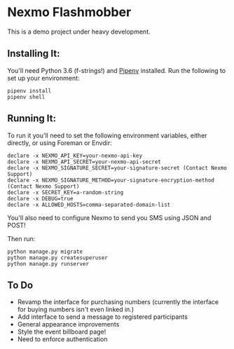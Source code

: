 # Nexmo Flashmobber

This is a demo project under heavy development.

## Installing It:

You'll need Python 3.6 (f-strings!) and [Pipenv] installed. Run the following to set up your environment:

```shell
pipenv install
pipenv shell
```

## Running It:

To run it you'll need to set the following environment variables, either directly, or using Foreman or Envdir:

```
declare -x NEXMO_API_KEY=your-nexmo-api-key
declare -x NEXMO_API_SECRET=your-nexmo-api-secret
declare -x NEXMO_SIGNATURE_SECRET=your-signature-secret (Contact Nexmo Support)
declare -x NEXMO_SIGNATURE_METHOD=your-signature-encryption-method (Contact Nexmo Support)
declare -x SECRET_KEY=a-random-string
declare -x DEBUG=true
declare -x ALLOWED_HOSTS=comma-separated-domain-list
```

You'll also need to configure Nexmo to send you SMS using JSON and POST!

Then run:

```shell
python manage.py migrate
python manage.py createsuperuser
python manage.py runserver
```

[pipenv]: https://docs.pipenv.org/

## To Do

* Revamp the interface for purchasing numbers (currently the interface for buying numbers isn't even linked in.)
* Add interface to send a message to registered participants
* General appearance improvements
* Style the event billboard page!
* Need to enforce authentication